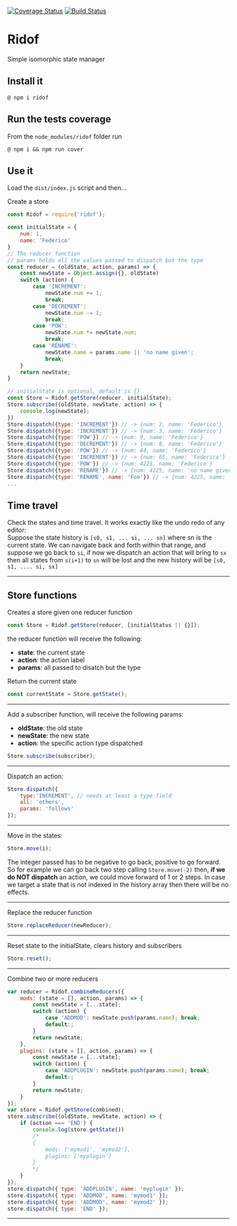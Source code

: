 [![Coverage Status](https://coveralls.io/repos/github/fedeghe/ridof/badge.svg?branch=master)](https://coveralls.io/github/fedeghe/ridof?branch=master)
[![Build Status](https://travis-ci.org/fedeghe/ridof.svg?branch=master)](https://travis-ci.org/fedeghe/ridof)

# Ridof

Simple isomorphic state manager

## Install it

    @ npm i ridof

## Run the tests coverage

From the `node_modules/ridof` folder run

    @ npm i && npm run cover

## Use it

Load the `dist/index.js` script and then...

Create a store
``` js
const Ridof = require('ridof');

const initialState = {
    num: 1,
    name: 'Federico'
}
// The reducer function
// params holds all the values passed to dispatch but the type
const reducer = (oldState, action, params) => {
    const newState = Object.assign({}, oldState)
    switch (action) {
        case 'INCREMENT':
            newState.num += 1;
            break;
        case 'DECREMENT':
            newState.num -= 1;
            break;
        case 'POW':
            newState.num *= newState.num;
            break;
        case 'RENAME':
            newState.name = params.name || 'no name given';
            break;
    }
    return newState;
}

// initialState is optional, default is {}
const Store = Ridof.getStore(reducer, initialState);
Store.subscribe((oldState, newState, action) => {
    console.log(newState);
})
Store.dispatch({type: 'INCREMENT'}) // -> {num: 2, name: 'Federico'}
Store.dispatch({type: 'INCREMENT'}) // -> {num: 3, name: 'Federico'}
Store.dispatch({type: 'POW'}) // -> {num: 9, name: 'Federico'}
Store.dispatch({type: 'DECREMENT'}) // -> {num: 8, name: 'Federico'}
Store.dispatch({type: 'POW'}) // -> {num: 64, name: 'Federico'}
Store.dispatch({type: 'INCREMENT'}) // -> {num: 65, name: 'Federico'}
Store.dispatch({type: 'POW'}) // -> {num: 4225, name: 'Federico'}
Store.dispatch({type: 'RENAME'}) // -> {num: 4225, name: 'no name given'}
Store.dispatch({type: 'RENAME', name: 'Foo'}) // -> {num: 4225, name: 'Foo'}
...
```
## Time travel 
Check the states and time travel. It works exactly like the undo redo of any editor:  
Suppose the state history is `[s0, s1, ... si, ... sn]` where sn is the current state. We can navigate back and forth within that range, and suppose we go back to `si`, if now we dispatch an action that will bring to `sx` then all states from `s(i+1)` to `sn` will be lost and the new history will be `[s0, s1, .... si, sx]`

----

## Store functions


Creates a store given one reducer function 
``` js
const Store = Ridof.getStore(reducer, [initialStatus || {}]);
```
the reducer function will receive the following:
- **state**: the current state
- **action**: the action label
- **params**: all passed to disatch but the type 

Return the current state  
``` js
const currentState = Store.getState();
```
----
Add a subscriber function, will receive the following params:
- **oldState**: the old state
- **newState**: the new state
- **action**: the specific action type dispatched
``` js
Store.subscribe(subscriber);
```
-----

Dispatch an action:

``` js
Store.dispatch({
    type:'INCREMENT', // needs at least a type field
    all: 'others',
    params: 'follows'
});
```
-----
Move in the states:
``` js
Store.move(i);
```
The integer passed has to be negative to go back, positive to go forward. So for example we can go back two step calling `Store.move(-2)` then, **if we do NOT dispatch** an action, we could move forward of 1 or 2 steps. In case we target a state that is not indexed in the history array then there will be no effects. 

----
Replace the reducer function
``` js
Store.replaceReducer(newReducer);
```
-----
Reset state to the initialState, clears history and subscribers
``` js
Store.reset();
```
-----
Combine two or more reducers
``` js
var reducer = Ridof.combineReducers({
    mods: (state = [], action, params) => {
        const newState = [...state];
        switch (action) {
            case 'ADDMOD': newState.push(params.name); break;
            default:;
        }
        return newState;
    },
    plugins: (state = [], action, params) => {
        const newState = [...state];
        switch (action) {
            case 'ADDPLUGIN': newState.push(params.name); break;
            default:;
        }
        return newState;
    }
});
var store = Ridof.getStore(combined);
store.subscribe((oldState, newState, action) => {
    if (action === 'END') {
        console.log(store.getState())
        /*
        {
            mods: ['mymod1', 'mymod2'],
            plugins: ['myplugin']
        }
        */
    }
});
store.dispatch({ type: 'ADDPLUGIN', name: 'myplugin' });
store.dispatch({ type: 'ADDMOD', name: 'mymod1' });
store.dispatch({ type: 'ADDMOD', name: 'mymod2' });
store.dispatch({ type: 'END' });
```
-----

